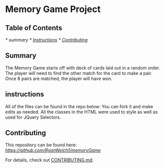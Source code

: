# Memory Game Project

## Table of Contents
_* summary_
_* [Instructions](#instructions)_
_* [Contributing](#contributing)_

## Summary

The Memory Game starts off with deck of cards laid out in a random order. The player will need to find the other match for the card to make a pair. Once 8 pairs are matched, the player will have won.

## instructions

All of the files can be found in the repo below: You can fork it and make edits as needed. All the classes in the HTML were used to style as well as used for JQuery Selectors.



## Contributing

This repository can be found here: _https://github.com/RyanWelch1/memoryGame_

For details, check out [CONTRIBUTING.md](CONTRIBUTING.md).
